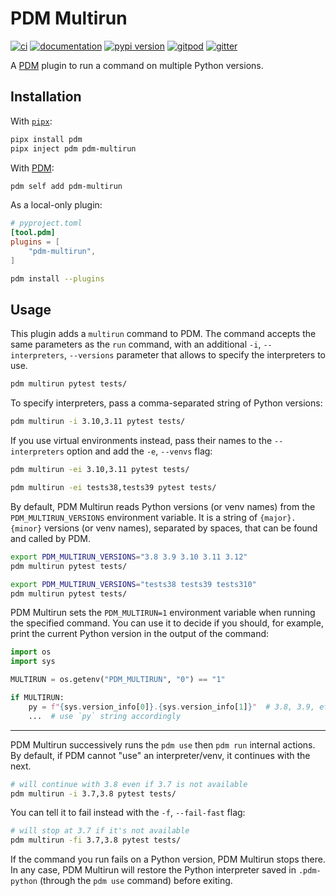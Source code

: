 # PDM Multirun

[![ci](https://github.com/pawamoy/pdm-multirun/workflows/ci/badge.svg)](https://github.com/pawamoy/pdm-multirun/actions?query=workflow%3Aci)
[![documentation](https://img.shields.io/badge/docs-mkdocs%20material-blue.svg?style=flat)](https://pawamoy.github.io/pdm-multirun/)
[![pypi version](https://img.shields.io/pypi/v/pdm-multirun.svg)](https://pypi.org/project/pdm-multirun/)
[![gitpod](https://img.shields.io/badge/gitpod-workspace-blue.svg?style=flat)](https://gitpod.io/#https://github.com/pawamoy/pdm-multirun)
[![gitter](https://badges.gitter.im/join%20chat.svg)](https://gitter.im/pdm-multirun/community)

A [PDM](https://github.com/pdm-project/pdm) plugin to run a command on multiple Python versions.

## Installation

With [`pipx`](https://github.com/pipxproject/pipx):

```bash
pipx install pdm
pipx inject pdm pdm-multirun
```

With [PDM](https://github.com/pdm-project/pdm):

```bash
pdm self add pdm-multirun
```

As a local-only plugin:

```toml
# pyproject.toml
[tool.pdm]
plugins = [
    "pdm-multirun",
]
```

```bash
pdm install --plugins
```

## Usage

This plugin adds a `multirun` command to PDM.
The command accepts the same parameters as the `run` command,
with an additional `-i`, `--interpreters`, `--versions` parameter
that allows to specify the interpreters to use.

```bash
pdm multirun pytest tests/
```

To specify interpreters, pass a comma-separated string
of Python versions:

```bash
pdm multirun -i 3.10,3.11 pytest tests/
```

If you use virtual environments instead,
pass their names to the `--interpreters` option
and add the `-e`, `--venvs` flag:

```bash
pdm multirun -ei 3.10,3.11 pytest tests/
```

```bash
pdm multirun -ei tests38,tests39 pytest tests/
```

By default, PDM Multirun reads Python versions (or venv names)
from the `PDM_MULTIRUN_VERSIONS` environment variable.
It is a string of `{major}.{minor}` versions (or venv names),
separated by spaces, that can be found and called by PDM.

```bash
export PDM_MULTIRUN_VERSIONS="3.8 3.9 3.10 3.11 3.12"
pdm multirun pytest tests/
```

```bash
export PDM_MULTIRUN_VERSIONS="tests38 tests39 tests310"
pdm multirun pytest tests/
```

PDM Multirun sets the `PDM_MULTIRUN=1` environment variable
when running the specified command.
You can use it to decide if you should, for example,
print the current Python version in the output
of the command:

```python
import os
import sys

MULTIRUN = os.getenv("PDM_MULTIRUN", "0") == "1"

if MULTIRUN:
    py = f"{sys.version_info[0]}.{sys.version_info[1]}"  # 3.8, 3.9, etc.
    ...  # use `py` string accordingly
```

---

PDM Multirun successively runs the `pdm use` then `pdm run` internal actions.
By default, if PDM cannot "use" an interpreter/venv, it continues with the next.

```bash
# will continue with 3.8 even if 3.7 is not available
pdm multirun -i 3.7,3.8 pytest tests/
```

You can tell it to fail instead with the `-f`, `--fail-fast` flag:

```bash
# will stop at 3.7 if it's not available
pdm multirun -fi 3.7,3.8 pytest tests/
```

If the command you run fails on a Python version, PDM Multirun stops there.
In any case, PDM Multirun will restore the Python interpreter
saved in `.pdm-python` (through the `pdm use` command) before exiting.
